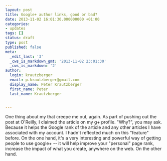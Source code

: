 ```yaml
---
layout: post
title: Google+ author links, good or bad?
date: 2013-11-02 16:01:30.000000000 +01:00
categories:
- updates
tags: []
status: draft
type: post
published: false
meta:
  _edit_last: '3'
  _cws_is_markdown_gmt: '2013-11-02 23:01:30'
  _cws_is_markdown: '2'
author:
  login: krautzberger
  email: p.krautzberger@gmail.com
  display_name: Peter Krautzberger
  first_name: Peter
  last_name: Krautzberger


---
```


One thing about my that creepe me out, again. As part of pushing out the post at O'Reilly, I claimed the article on my g+ profile. "Why?", you may ask. Because it helps the Google rank of the article and any other articles I have associated with my account. I hadn't reflected much on this "feature" before. On the one hand, it's a very interesting and powerful way of getting people to use google+ -- it will help improve your "personal" page rank, increase the impact of what you create, anywhere on the web. On the other hand.
